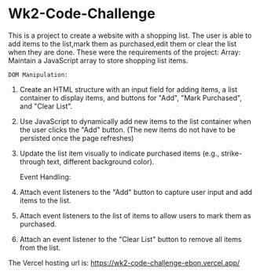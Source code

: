 # Wk2-Code-Challenge

This is a project to create a website with a shopping list.
The user is able to add items to the list,mark them as purchased,edit them or clear the list when they are done.
These were the requirements of the project:
Array: Maintain a JavaScript array to store shopping list items.

    DOM Manipulation:
1. Create an HTML structure with an input field for adding items, a list container to display items, and buttons for "Add", "Mark Purchased", and "Clear List".
2. Use JavaScript to dynamically add new items to the list container when the user clicks the "Add" button. (The new items do not have to be persisted once the page refreshes)
3. Update the list item visually to indicate purchased items (e.g., strike-through text, different background color).

    Event Handling:
1. Attach event listeners to the "Add" button to capture user input and add items to the list.
2. Attach event listeners to the list of items to allow users to mark them as purchased.
3. Attach an event listener to the "Clear List" button to remove all items from the list.

 The Vercel hosting url is: https://wk2-code-challenge-ebon.vercel.app/
